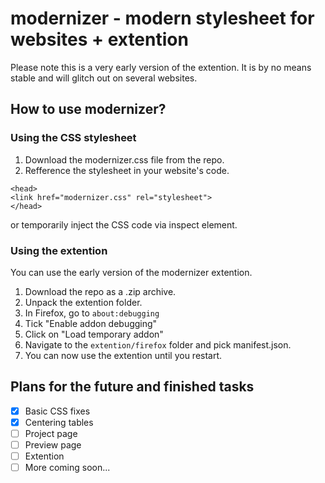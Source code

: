 # modernizer - modern stylesheet for websites + extention
Please note this is a very early version of the extention. 
It is by no means stable and will glitch out on several websites.

## How to use modernizer?

### Using the CSS stylesheet
1. Download the modernizer.css file from the repo. 
2. Refference the stylesheet in your website's code.
```
<head>
<link href="modernizer.css" rel="stylesheet"> 
</head>
```

or temporarily inject the CSS code via inspect element.

### Using the extention
You can use the early version of the modernizer extention.
1. Download the repo as a .zip archive.
2. Unpack the extention folder.
3. In Firefox, go to ``about:debugging``
4. Tick "Enable addon debugging"
5. Click on "Load temporary addon"
6. Navigate to the ``extention/firefox`` folder and pick manifest.json.
7. You can now use the extention until you restart.

## Plans for the future and finished tasks
- [x] Basic CSS fixes
- [x] Centering tables
- [ ] Project page
- [ ] Preview page
- [ ] Extention
- [ ] More coming soon...
